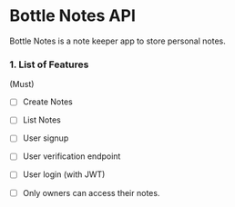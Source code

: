 # Bottle Notes API

Bottle Notes is a note keeper app to store personal notes.

### 1. List of Features 
  (Must)
  - [ ] Create Notes
  - [ ] List Notes
  - [ ] User signup
  - [ ] User verification endpoint
  - [ ] User login (with JWT)
  - [ ] Only owners can access their notes.

